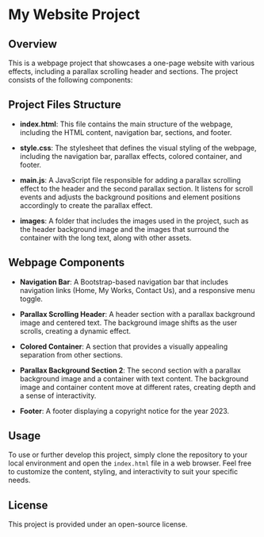 # My Website Project

## Overview
This is a webpage project that showcases a one-page website with various effects, including a parallax scrolling header and sections. The project consists of the following components:

## Project Files Structure
- **index.html**: This file contains the main structure of the webpage, including the HTML content, navigation bar, sections, and footer.

- **style.css**: The stylesheet that defines the visual styling of the webpage, including the navigation bar, parallax effects, colored container, and footer.

- **main.js**: A JavaScript file responsible for adding a parallax scrolling effect to the header and the second parallax section. It listens for scroll events and adjusts the background positions and element positions accordingly to create the parallax effect.

- **images**: A folder that includes the images used in the project, such as the header background image and the images that surround the container with the long text, along with other assets.

## Webpage Components
- **Navigation Bar**: A Bootstrap-based navigation bar that includes navigation links (Home, My Works, Contact Us), and a responsive menu toggle.

- **Parallax Scrolling Header**: A header section with a parallax background image and centered text. The background image shifts as the user scrolls, creating a dynamic effect.

- **Colored Container**: A section that provides a visually appealing separation from other sections.

- **Parallax Background Section 2**: The second section with a parallax background image and a container with text content. The background image and container content move at different rates, creating depth and a sense of interactivity.

- **Footer**: A footer displaying a copyright notice for the year 2023.

## Usage
To use or further develop this project, simply clone the repository to your local environment and open the `index.html` file in a web browser. Feel free to customize the content, styling, and interactivity to suit your specific needs.

## License
This project is provided under an open-source license. 
